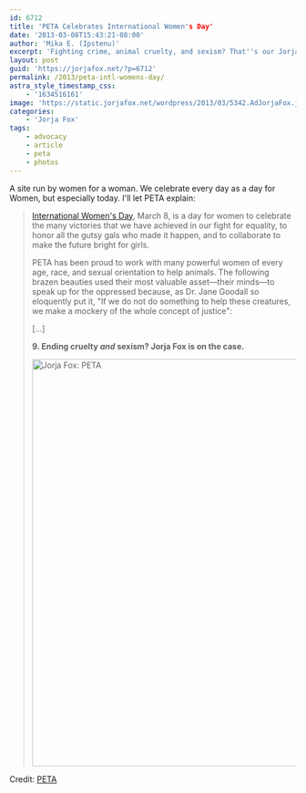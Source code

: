 ```yaml
---
id: 6712
title: 'PETA Celebrates International Women's Day'
date: '2013-03-08T15:43:21-08:00'
author: 'Mika E. (Ipstenu)'
excerpt: 'Fighting crime, animal cruelty, and sexism? That''s our Jorja!'
layout: post
guid: 'https://jorjafox.net/?p=6712'
permalink: /2013/peta-intl-womens-day/
astra_style_timestamp_css:
    - '1634516161'
image: 'https://static.jorjafox.net/wordpress/2013/03/5342.AdJorjaFox.jpg-550x0.jpg'
categories:
    - 'Jorja Fox'
tags:
    - advocacy
    - article
    - peta
    - photos
---
```


A site run by women for a woman. We celebrate every day as a day for Women, but especially today. I'll let PETA explain:
<blockquote><a href="http://www.internationalwomensday.com/" target="_blank">International Women's Day</a>, March 8, is a day for women to celebrate the many victories that we have achieved in our fight for equality, to honor all the gutsy gals who made it happen, and to collaborate to make the future bright for girls.

PETA has been proud to work with many powerful women of every age, race, and sexual orientation to help animals. The following brazen beauties used their most valuable asset—their minds—to speak up for the oppressed because, as Dr. Jane Goodall so eloquently put it, "If we do not do something to help these creatures, we make a mockery of the whole concept of justice":

[...]

**9. Ending cruelty _and_ sexism? Jorja Fox is on the case.**

<img class="aligncenter size-full wp-image-6713" alt="Jorja Fox: PETA" src="//static.jorjafox.net/wordpress/2013/03/5342.AdJorjaFox.jpg-550x0.jpg" width="550" height="714" /></blockquote>
Credit: <a href="http://www.peta.org/b/thepetafiles/archive/2013/03/08/international-womens-day-powerful-women-peta.aspx">PETA</a>
